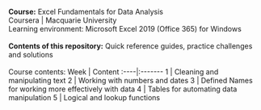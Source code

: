 **Course:** Excel Fundamentals for Data Analysis<br>
Coursera | Macquarie University<br>
Learning environment: Microsoft Excel 2019 (Office 365) for Windows<br><br>
**Contents of this repository:** Quick reference guides, practice challenges and solutions<br><br>
Course contents:
Week | Content
:----|:-------
1 | Cleaning and manipulating text
2 | Working with numbers and dates
3 | Defined Names for working more effectively with data
4 | Tables for automating data manipulation
5 | Logical and lookup functions
